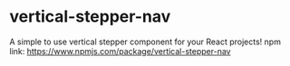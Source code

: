 # vertical-stepper-nav
A simple to use vertical stepper component for your React projects!
npm link: https://www.npmjs.com/package/vertical-stepper-nav
